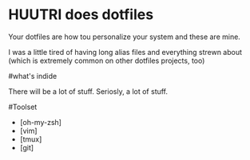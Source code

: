 # HUUTRI does dotfiles

Your dotfiles are how tou personalize your system and these are mine.

I was a little tired of having long alias files and everything strewn about (which is extremely common on other dotfiles projects, too)

#what's indide
 
There will be a lot of stuff. Seriosly, a lot of stuff.

#Toolset
- [oh-my-zsh]
- [vim]
- [tmux]
- [git]


